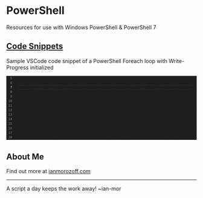# PowerShell
Resources for use with Windows PowerShell &amp; PowerShell 7

## [Code Snippets](Code%20Snippets)
Sample VSCode code snippet of a PowerShell Foreach loop with Write-Progress initialized

![CodeSnippet Example Usage](Code%20Snippets/Images/03_CodeSnippet_Example_Usage.gif)


## About Me
Find out more at [ianmorozoff.com](https://ianmorozoff.com/)

---

A script a day keeps the work away!  ~ian-mor
